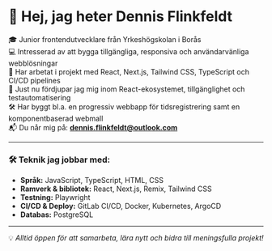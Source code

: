 # 👋 Hej, jag heter Dennis Flinkfeldt

🎓 Junior frontendutvecklare från Yrkeshögskolan i Borås  
💻 Intresserad av att bygga tillgängliga, responsiva och användarvänliga webblösningar  
🚀 Har arbetat i projekt med React, Next.js, Tailwind CSS, TypeScript och CI/CD pipelines  
🌱 Just nu fördjupar jag mig inom React-ekosystemet, tillgänglighet och testautomatisering  
🛠 Har byggt bl.a. en progressiv webbapp för tidsregistrering samt en komponentbaserad webmall  
📬 Du når mig på: **dennis.flinkfeldt@outlook.com**

---

### 🛠 Teknik jag jobbar med:
- **Språk:** JavaScript, TypeScript, HTML, CSS  
- **Ramverk & bibliotek:** React, Next.js, Remix, Tailwind CSS  
- **Testning:** Playwright  
- **CI/CD & Deploy:** GitLab CI/CD, Docker, Kubernetes, ArgoCD  
- **Databas:** PostgreSQL  

---

💡 *Alltid öppen för att samarbeta, lära nytt och bidra till meningsfulla projekt!*  
